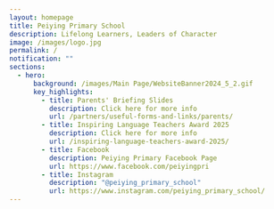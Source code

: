 ```yaml
---
layout: homepage
title: Peiying Primary School
description: Lifelong Learners, Leaders of Character
image: /images/logo.jpg
permalink: /
notification: ""
sections:
  - hero:
      background: /images/Main Page/WebsiteBanner2024_5_2.gif
      key_highlights:
        - title: Parents' Briefing Slides
          description: Click here for more info
          url: /partners/useful-forms-and-links/parents/
        - title: Inspiring Language Teachers Award 2025
          description: Click here for more info
          url: /inspiring-language-teachers-award-2025/
        - title: Facebook
          description: Peiying Primary Facebook Page
          url: https://www.facebook.com/peiyingpri
        - title: Instagram
          description: "@peiying_primary_school"
          url: https://www.instagram.com/peiying_primary_school/
---
```

